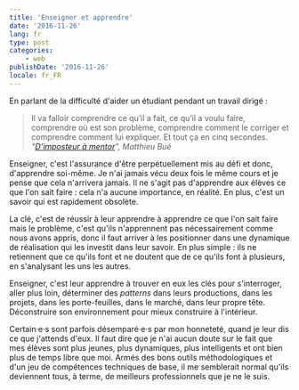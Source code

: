 ```yaml
---
title: 'Enseigner et apprendre'
date: '2016-11-26'
lang: fr
type: post
categories:
    - web
publishDate: '2016-11-26'
locale: fr_FR
---
```


En parlant de la difficulté d'aider un étudiant pendant un travail dirigé :

> Il va falloir comprendre ce qu’il a fait, ce qu’il a voulu faire, comprendre où est son problème, comprendre comment le corriger et comprendre comment lui expliquer. Et tout ça en cinq secondes.
> <cite>"[D’imposteur à mentor](https://www.paris-web.fr/2016/conferences/dimposteur-a-mentor.php)", Matthieu Bué</cite>

Enseigner, c'est l'assurance d'être perpétuellement mis au défi et donc, d'apprendre soi-même. Je n'ai jamais vécu deux fois le même cours et je pense que cela n'arrivera jamais. Il ne s'agit pas d'apprendre aux élèves ce que l'on sait faire : cela n'a aucune importance, en réalité. En plus, c'est un savoir qui est rapidement obsolète.

<!-- more -->

La clé, c'est de réussir à leur apprendre à apprendre ce que l'on sait faire mais le problème, c'est qu'ils n'apprennent pas nécessairement comme nous avons appris, donc il faut arriver à les positionner dans une dynamique de réalisation qui les investit dans leur savoir. En plus simple : ils ne retiennent que ce qu'ils font et ne doutent que de ce qu'ils font à plusieurs, en s'analysant les uns les autres.

Enseigner, c'est leur apprendre à trouver en eux les clés pour s'interroger, aller plus loin, déterminer des <em lang="en">patterns</em> dans leurs productions, dans les projets, dans les porte-feuilles, dans le marché, dans leur propre tête. Déconstruire son environnement pour mieux construire à l'intérieur. 

Certain·e·s sont parfois désemparé·e·s par mon honneteté, quand je leur dis ce que j'attends d'eux. Il faut dire que je n'ai aucun doute sur le fait que mes élèves sont plus jeunes, plus dynamiques, plus intelligents et ont bien plus de temps libre que moi. Armés des bons outils méthodologiques et d'un jeu de compétences techniques de base, il me semblerait normal qu'ils deviennent tous, à terme, de meilleurs professionnels que je ne le suis.